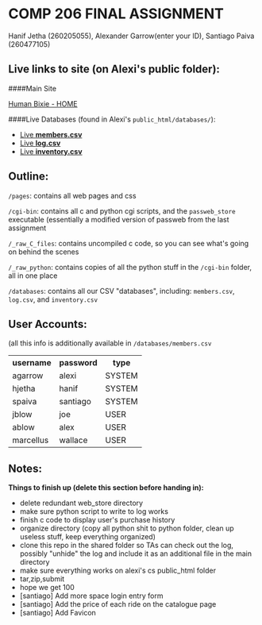 COMP 206 FINAL ASSIGNMENT
=========================

Hanif Jetha (260205055), Alexander Garrow(enter your ID), Santiago Paiva (260477105)

Live links to site (on Alexi's public folder):
-----------------------------------------------

####Main Site

[Human Bixie - HOME](http://cs.mcgill.ca/~agarro/home.html)

####Live Databases (found in Alexi's `public_html/databases/`):

* [Live **members.csv**](http://cs.mcgill.ca/~agarro/databases/members.csv)
* [Live **log.csv**](http://cs.mcgill.ca/~agarro/databases/log.csv)
* [Live **inventory.csv**](http://cs.mcgill.ca/~agarro/databases/inventory.csv)

Outline:
--------

`/pages`: contains all web pages and css

`/cgi-bin`: contains all c and python cgi scripts, and the `passweb_store` executable (essentially
a modified version of passweb from the last assignment

`/_raw_C_files`: contains uncompiled c code, so you can see what's going on behind the scenes

`/_raw_python`: contains copies of all the python stuff in the `/cgi-bin` folder, all in one place

`/databases`: contains all our CSV "databases", including: `members.csv`, `log.csv`, and `inventory.csv`

User Accounts:
--------------

(all this info is additionally available in `/databases/members.csv`

<table>
  <tr>
    <th>username</th><th>password</th><th>type</th>
  </tr>
  <tr>
    <td>agarrow</td><td>alexi</td><td>SYSTEM</td>
  </tr>
  <tr>
  <td>hjetha</td><td>hanif</td><td>SYSTEM</td>
  </tr>
 <tr>
  <td>spaiva</td><td>santiago</td><td>SYSTEM</td>
  </tr>
 <tr>
  <td>jblow</td><td>joe</td><td>USER</td>
  </tr>
 <tr>
  <td>ablow</td><td>alex</td><td>USER</td>
  </tr>
 <tr>
  <td>marcellus</td><td>wallace</td><td>USER</td>
  </tr>
</table>


Notes:
------

**Things to finish up (delete this section before handing in):**

* delete redundant web_store directory
* make sure python script to write to log works
* finish c code to display user's purchase history
* organize directory (copy all python shit to python folder, clean up useless stuff, keep everything organized)
* clone this repo in the shared folder so TAs can check out the log, possibly "unhide" the log and include it as an additional file in the main directory
* make sure everything works on alexi's cs public_html folder
* tar,zip,submit
* hope we get 100
* [santiago] Add more space login entry form 
* [santiago] Add the price of each ride on the catalogue page
* [santiago] Add Favicon 
